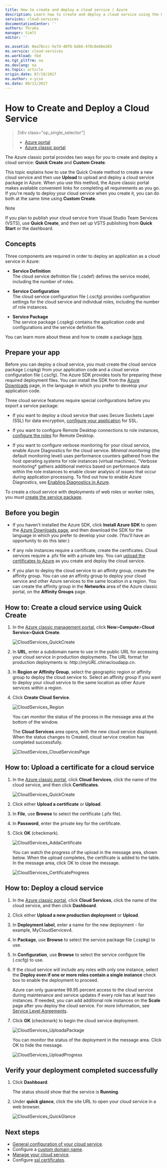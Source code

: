 ```yaml
---
title: How to create and deploy a cloud service | Azure
description: Learn how to create and deploy a cloud service using the Quick Create method in Azure.
services: cloud-services
documentationCenter: ''
authors: Thraka
manager: timlt
editor: ''

ms.assetid: 0ea78ccc-5e7d-40f8-bdb6-478c0eb0e265
ms.service: cloud-services
ms.workload: tbd
ms.tgt_pltfrm: na
ms.devlang: na
ms.topic: article
origin.date: 07/18/2017
ms.author: v-yiso
ms.date: 09/11/2017
---
```


# How to Create and Deploy a Cloud Service

> [!div class="op_single_selector"]
>- [Azure portal](./cloud-services-how-to-create-deploy-portal.md)
>- [Azure classic portal](./cloud-services-how-to-create-deploy.md)

The Azure classic portal provides two ways for you to create and deploy a cloud service: **Quick Create** and **Custom Create**.

This topic explains how to use the Quick Create method to create a new cloud service and then use **Upload** to upload and deploy a cloud service package in Azure. When you use this method, the Azure classic portal makes available convenient links for completing all requirements as you go. If you're ready to deploy your cloud service when you create it, you can do both at the same time using **Custom Create**.

> [!NOTE]
> If you plan to publish your cloud service from Visual Studio Team Services (VSTS), use **Quick Create**, and then set up VSTS publishing from **Quick Start** or the dashboard.
> 
> 

## Concepts
Three components are required in order to deploy an application as a cloud service in Azure:

- **Service Definition**  
  The cloud service definition file (.csdef) defines the service model, including the number of roles.

- **Service Configuration**  
  The cloud service configuration file (.cscfg) provides configuration settings for the cloud service and individual roles, including the number of role instances.

- **Service Package**  
  The service package (.cspkg) contains the application code and configurations and the service definition file.

You can learn more about these and how to create a package [here](./cloud-services-model-and-package.md).

## Prepare your app
Before you can deploy a cloud service, you must create the cloud service package (.cspkg) from your application code and a cloud service configuration file (.cscfg). The Azure SDK provides tools for preparing these required deployment files. You can install the SDK from the [Azure Downloads](https://www.azure.cn/downloads) page, in the language in which you prefer to develop your application code.

Three cloud service features require special configurations before you export a service package:

- If you want to deploy a cloud service that uses Secure Sockets Layer (SSL) for data encryption, [configure your application](./cloud-services-configure-ssl-certificate.md#step-2-modify-the-service-definition-and-configuration-files) for SSL.

- If you want to configure Remote Desktop connections to role instances, [configure the roles](./cloud-services-role-enable-remote-desktop.md) for Remote Desktop.

- If you want to configure verbose monitoring for your cloud service, enable Azure Diagnostics for the cloud service. *Minimal monitoring* (the default monitoring level) uses performance counters gathered from the host operating systems for role instances (virtual machines). "Verbose monitoring* gathers additional metrics based on performance data within the role instances to enable closer analysis of issues that occur during application processing. To find out how to enable Azure Diagnostics, see [Enabling Diagnostics in Azure](./cloud-services-dotnet-diagnostics.md).

To create a cloud service with deployments of web roles or worker roles, you must [create the service package](./cloud-services-model-and-package.md#servicepackagecspkg).

## Before you begin

- If you haven't installed the Azure SDK, click **Install Azure SDK** to open the [Azure Downloads page](https://www.azure.cn/downloads/), and then download the SDK for the language in which you prefer to develop your code. (You'll have an opportunity to do this later.)

- If any role instances require a certificate, create the certificates. Cloud services require a .pfx file with a private key. You can [upload the certificates to Azure](./cloud-services-configure-ssl-certificate.md#step-3-upload-a-certificate) as you create and deploy the cloud service.

- If you plan to deploy the cloud service to an affinity group, create the affinity group. You can use an affinity group to deploy your cloud service and other Azure services to the same location in a region. You can create the affinity group in the **Networks** area of the Azure classic portal, on the **Affinity Groups** page.

## How to: Create a cloud service using Quick Create

1. In the [Azure classic management portal](http://manage.windowsazure.cn), click **New**>**Compute**>**Cloud Service**>**Quick Create**.

    ![CloudServices_QuickCreate](./media/cloud-services-how-to-create-deploy/CloudServices_QuickCreate.png)

2. In **URL**, enter a subdomain name to use in the public URL for accessing your cloud service in production deployments. The URL format for production deployments is: http://*myURL*.chinacloudapp.cn.

3. In **Region or Affinity Group**, select the geographic region or affinity group to deploy the cloud service to. Select an affinity group if you want to deploy your cloud service to the same location as other Azure services within a region.

4. Click **Create Cloud Service**.

    ![CloudServices_Region](./media/cloud-services-how-to-create-deploy/CloudServices_Regionlist.png)

    You can monitor the status of the process in the message area at the bottom of the window.

    The **Cloud Services** area opens, with the new cloud service displayed. When the status changes to Created, cloud service creation has completed successfully.

    ![CloudServices_CloudServicesPage](./media/cloud-services-how-to-create-deploy/CloudServices_CloudServicesPage.png)

## How to: Upload a certificate for a cloud service

1. In the [Azure classic portal](http://manage.windowsazure.cn), click **Cloud Services**, click the name of the cloud service, and then click **Certificates**.

    ![CloudServices_QuickCreate](./media/cloud-services-how-to-create-deploy/CloudServices_EmptyDashboard.png)

2. Click either **Upload a certificate** or **Upload**.

3. In **File**, use **Browse** to select the certificate (.pfx file).

4. In **Password**, enter the private key for the certificate.

5. Click **OK** (checkmark).

    ![CloudServices_AddaCertificate](./media/cloud-services-how-to-create-deploy/CloudServices_AddaCertificate.png)

    You can watch the progress of the upload in the message area, shown below. When the upload completes, the certificate is added to the table. In the message area, click OK to close the message.

    ![CloudServices_CertificateProgress](./media/cloud-services-how-to-create-deploy/CloudServices_CertificateProgress.png)

## How to: Deploy a cloud service

1. In the [Azure classic portal](http://manage.windowsazure.cn), click **Cloud Services**, click the name of the cloud service, and then click **Dashboard**.

2. Click either **Upload a new production deployment** or **Upload**.

3. In **Deployment label**, enter a name for the new deployment - for example, MyCloudServicev4.

3. In **Package**, use **Browse** to select the service package file (.cspkg) to use.

4. In **Configuration**, use **Browse** to select the service configure file (.cscfg) to use.

5. If the cloud service will include any roles with only one instance, select the **Deploy even if one or more roles contain a single instance** check box to enable the deployment to proceed.

    Azure can only guarantee 99.95 percent access to the cloud service during maintenance and service updates if every role has at least two instances. If needed, you can add additional role instances on the **Scale** page after you deploy the cloud service. For more information, see [Service Level Agreements](https://www.azure.cn/support/legal/sla).

6. Click **OK** (checkmark) to begin the cloud service deployment.

    ![CloudServices_UploadaPackage](./media/cloud-services-how-to-create-deploy/CloudServices_UploadaPackage.png)

    You can monitor the status of the deployment in the message area. Click OK to hide the message.

    ![CloudServices_UploadProgress](./media/cloud-services-how-to-create-deploy/CloudServices_UploadProgress.png)

## Verify your deployment completed successfully

1. Click **Dashboard**.

    The status should show that the service is **Running**.

2. Under **quick glance**, click the site URL to open your cloud service in a web browser.

    ![CloudServices_QuickGlance](./media/cloud-services-how-to-create-deploy/CloudServices_QuickGlance.png)


## Next steps

* [General configuration of your cloud service](./cloud-services-how-to-configure.md).
* Configure a [custom domain name](./cloud-services-custom-domain-name.md).
* [Manage your cloud service](./cloud-services-how-to-manage.md).
* Configure [ssl certificates](./cloud-services-configure-ssl-certificate.md).